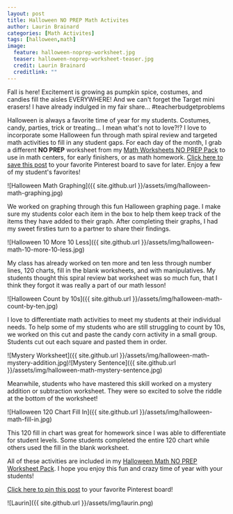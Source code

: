 ```yaml
---
layout: post
title: Halloween NO PREP Math Activites
author: Laurin Brainard
categories: [Math Activites]
tags: [halloween,math]
image:
  feature: halloween-noprep-worksheet.jpg
  teaser: halloween-noprep-worksheet-teaser.jpg
  credit: Laurin Brainard
  creditlink: ""
--- 
```

Fall is here! Excitement is growing as pumpkin spice, costumes, and candies fill the aisles EVERYWHERE! And we can't forget the Target mini erasers! I have already indulged in my fair share... #teacherbudgetproblems

Halloween is always a favorite time of year for my students. Costumes, candy, parties, trick or treating... I mean what's not to love?!? I love to incorporate some Halloween fun through math spiral review and targeted math activities to fill in any student gaps. For each day of the month, I grab a different **NO PREP** worksheet from my [Math Worksheets NO PREP Pack](http://bit.ly/2zGpLfT) to use in math centers, for early finishers, or as math homework. [Click here to save this post](https://pin.it/67VNkEu) to your favorite Pinterest board to save for later. Enjoy a few of my student's favorites!

![Halloween Math Graphing]({{ site.github.url }}/assets/img/halloween-math-graphing.jpg)

We worked on graphing through this fun Halloween graphing page. I make sure my students color each item in the box to help them keep track of the items they have added to their graph. After completing their graphs, I had my sweet firsties turn to a partner to share their findings. 

![Halloween 10 More 10 Less]({{ site.github.url }}/assets/img/halloween-math-10-more-10-less.jpg)

My class has already worked on ten more and ten less through number lines, 120 charts, fill in the blank worksheets, and with manipulatives. My students thought this spiral review bat worksheet was so much fun, that I think they forgot it was really a part of our math lesson!

![Halloween Count by 10s]({{ site.github.url }}/assets/img/halloween-math-count-by-ten.jpg)

I love to differentiate math activities to meet my students at their individual needs. To help some of my students who are still struggling to count by 10s, we worked on this cut and paste the candy corn activity in a small group. Students cut out each square and pasted them in order. 

![Mystery Worksheet]({{ site.github.url }}/assets/img/halloween-math-mystery-addition.jpg)![Mystery Sentence]({{ site.github.url }}/assets/img/halloween-math-mystery-sentence.jpg)

Meanwhile, students who have mastered this skill worked on a mystery addition or subtraction worksheet. They were so excited to solve the riddle at the bottom of the worksheet!

![Halloween 120 Chart Fill In]({{ site.github.url }}/assets/img/halloween-math-fill-in.jpg)

This 120 fill in chart was great for homework since I was able to differentiate for student levels. Some students completed the entire 120 chart while others used the fill in the blank worksheet.

All of these activities are included in my [Halloween Math NO PREP Worksheet Pack](http://bit.ly/2zGpLfT). I hope you enjoy this fun and crazy time of year with your students!

[Click here to pin this post](https://pin.it/67VNkEu) to your favorite Pinterest board!

![Laurin]({{ site.github.url }}/assets/img/laurin.png)